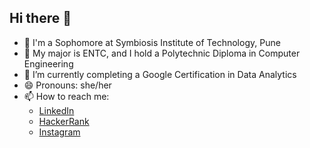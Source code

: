 ## Hi there 👋

- 📖 I'm a Sophomore at Symbiosis Institute of Technology, Pune
- 📖 My major is ENTC, and I hold a Polytechnic Diploma in Computer Engineering
- 🌱 I’m currently completing a Google Certification in Data Analytics
- 😄 Pronouns: she/her
- 📫 How to reach me:
  - [LinkedIn](https://www.linkedin.com/in/maitreyee-gohad-a616312b4/)
  - [HackerRank](https://www.hackerrank.com/profile/maitreyee_gohad)
  - [Instagram](https://www.instagram.com/maitreyeegohad?igsh=YjZuMDl0MmR0cHBz&utm_source=qr)
  

